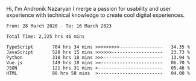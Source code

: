 Hi, I'm Andronik Nazaryan
I merge a passion for usability and user experience with technical knowledge to create cool digital experiences.


<!--START_SECTION:waka-->

```text
From: 28 March 2020 - To: 16 March 2023

Total Time: 2,225 hrs 46 mins

TypeScript       764 hrs 34 mins >>>>>>>>>----------------   34.35 %
JavaScript       528 hrs 15 mins >>>>>>-------------------   23.73 %
Python           310 hrs 18 mins >>>----------------------   13.94 %
Vue.js           149 hrs 10 mins >>-----------------------   06.70 %
JSON             121 hrs 31 mins >------------------------   05.46 %
HTML             88 hrs 58 mins  >------------------------   04.00 %
```

<!--END_SECTION:waka-->
